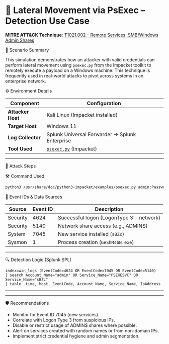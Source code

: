 # 🔄 Lateral Movement via PsExec – Detection Use Case

**MITRE ATT&CK Technique**: [T1021.002 – Remote Services: SMB/Windows Admin Shares](https://attack.mitre.org/techniques/T1021/002/)

📖 Scenario Summary

This simulation demonstrates how an attacker with valid credentials can perform lateral movement using `psexec.py` from the Impacket toolkit to remotely execute a payload on a Windows machine. This technique is frequently used in real-world attacks to pivot across systems in an enterprise network.



⚙️ Environment Details

| Component         | Configuration                                   |
|------------------|--------------------------------------------------|
| **Attacker Host** | Kali Linux (Impacket installed)                 |
| **Target Host**   | Windows 11                  |
| **Log Collector** | Splunk Universal Forwarder → Splunk Enterprise  |
| **Tool Used**     | [`psexec.py`](https://github.com/fortra/impacket) (Impacket) |

---

🚨 Attack Steps

🛠 Command Used

```bash
python3 /usr/share/doc/python3-impacket/examples/psexec.py admin:Password123@192.168.1.111
````



🧾 Event IDs & Data Sources

| Source   | Event ID | Description                              |
| -------- | -------- | ---------------------------------------- |
| Security | 4624     | Successful logon (LogonType 3 - network) |
| Security | 5140     | Network share access (e.g., ADMIN\$)     |
| System   | 7045     | New service installed (`sBZc`)           |
| Sysmon   | 1        | Process creation (`GeShMsbN.exe`)        |

---

🔍 Detection Logic (Splunk SPL)

```spl
index=win_logs (EventCode=4624 OR EventCode=7045 OR EventCode=5140)
| search Account_Name="admin" OR Service_Name="PSEXESVC" OR Service_Name="sBZc"
| table _time, host, EventCode, Account_Name, Service_Name, IpAddress
```

---


---
🛡️ Recommendations

* Monitor for Event ID 7045 (new services).
* Correlate with Logon Type 3 from suspicious IPs.
* Disable or restrict usage of ADMIN\$ shares where possible.
* Alert on services created with random names or from non-domain IPs.
* Implement strict credential hygiene and admin segmentation.

